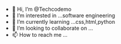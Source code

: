- 👋 Hi, I’m @Techcodemo
- 👀 I’m interested in ...software engineering 
- 🌱 I’m currently learning ...css,html,python
- 💞️ I’m looking to collaborate on ...
- 📫 How to reach me ...


<!---
Techcodemo/Techcodemo is a ✨ special ✨ repository because its `README.md` (this file) appears on your GitHub profile.
You can click the Preview link to take a look at your changes.
--->
